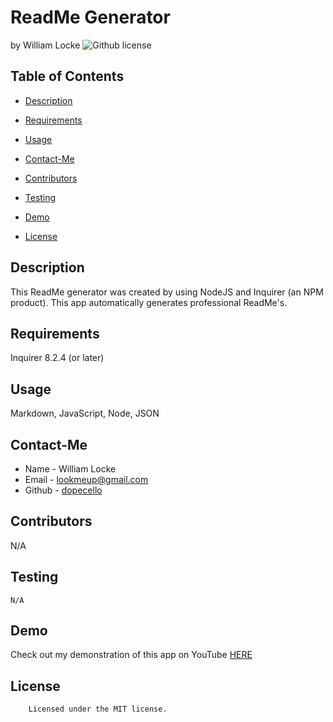 # ReadMe Generator 
by William Locke
![Github license](https://img.shields.io/badge/license-MIT-yellowgreen.svg)
## Table of Contents
* [Description](#description)
* [Requirements](#requirements)
* [Usage](#usage)
* [Contact-Me](#contact-me)
* [Contributors](#contributors)
* [Testing](#testing)
* [Demo](#demo)

* [License](#license)

## Description
This ReadMe generator was created by using NodeJS and Inquirer (an NPM product). This app automatically generates professional ReadMe's.
## Requirements
Inquirer 8.2.4 (or later)
## Usage
Markdown, JavaScript, Node, JSON
## Contact-Me
* Name - William Locke
* Email - lookmeup@gmail.com
* Github - [dopecello](https://github.com/dopecello/)
## Contributors
N/A
## Testing
```
N/A
```
## Demo
Check out my demonstration of this app on YouTube [HERE]()
## License

        Licensed under the MIT license.
